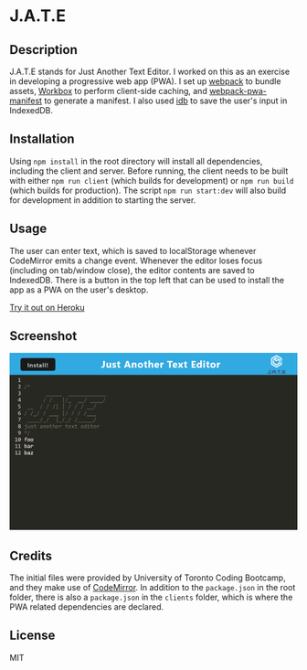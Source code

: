 # J.A.T.E

## Description
J.A.T.E stands for Just Another Text Editor.  I worked on this as an exercise in developing a progressive web app (PWA).  I set up
[webpack](https://webpack.js.org/) to bundle assets, [Workbox](https://developer.chrome.com/docs/workbox/) to perform client-side 
caching, and [webpack-pwa-manifest](https://www.npmjs.com/package/webpack-pwa-manifest) to generate a manifest.  I also used
[idb](https://www.npmjs.com/package/idb) to save the user's input in IndexedDB.

## Installation
Using `npm install` in the root directory will install all dependencies, including the client and server.  Before running, the client
needs to be built with either `npm run client` (which builds for development) or `npm run build` (which builds for production).  The
script `npm run start:dev` will also build for development in addition to starting the server.

## Usage
The user can enter text, which is saved to localStorage whenever CodeMirror emits a change event.  Whenever the editor loses focus
(including on tab/window close), the editor contents are saved to IndexedDB.  There is a button in the top left that can be used to
install the app as a PWA on the user's desktop.

[Try it out on Heroku](https://s2robertson-jate-c143c4308be7.herokuapp.com/)

## Screenshot
![A screenshot of the JATE app](./jate-screenshot.png)

## Credits
The initial files were provided by University of Toronto Coding Bootcamp, and they make use of [CodeMirror](https://codemirror.net/).
In addition to the `package.json` in the root folder, there is also a `package.json` in the `clients` folder, which is where the PWA
related dependencies are declared.

## License
MIT